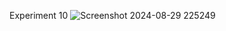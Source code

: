 Experiment 10
![Screenshot 2024-08-29 225249](https://github.com/user-attachments/assets/fd22c7da-a0b2-4492-ac2b-8da7c928d2c1)
